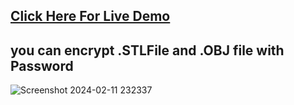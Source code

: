 ## [Click Here For Live Demo](https://cadencryption.adaptable.app/)
## you can encrypt .STLFile and .OBJ file with Password
![Screenshot 2024-02-11 232337](https://github.com/sandeeppatel2001/Cad_Model_Encryption/assets/95873801/00e97dbb-6fc3-42e2-a0bb-d6f8a3ada634)
